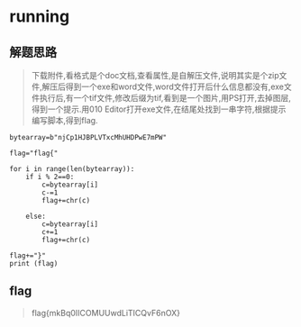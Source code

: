 # running

## 解题思路

> 下载附件,看格式是个doc文档,查看属性,是自解压文件,说明其实是个zip文件,解压后得到一个exe和word文件,word文件打开后什么信息都没有,exe文件执行后,有一个tif文件,修改后缀为tif,看到是一个图片,用PS打开,去掉图层,得到一个提示.用010 Editor打开exe文件,在结尾处找到一串字符,根据提示编写脚本,得到flag.

```
bytearray=b"njCp1HJBPLVTxcMhUHDPwE7mPW"

flag="flag{"

for i in range(len(bytearray)):
    if i % 2==0:
        c=bytearray[i]
        c-=1
        flag+=chr(c)

    else:
        c=bytearray[i]
        c+=1
        flag+=chr(c)

flag+="}"
print (flag)
```

## flag

> flag{mkBq0IICOMUUwdLiTICQvF6nOX}
